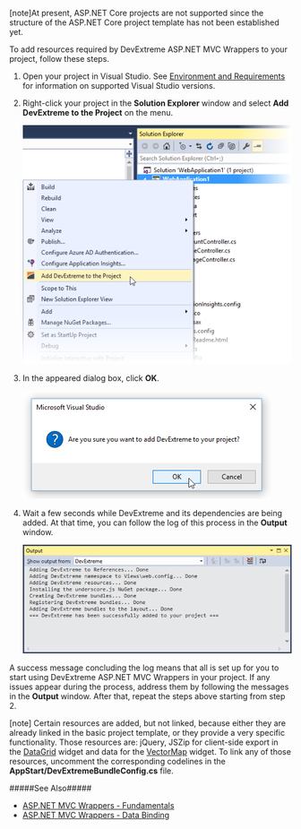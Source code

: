 [note]At present, ASP.NET Core projects are not supported since the structure of the ASP.NET Core project template has not been established yet.

To add resources required by DevExtreme ASP.NET MVC Wrappers to your project, follow these steps.

1. Open your project in Visual Studio. See [Environment and Requirements](/concepts/35%20ASP.NET%20MVC%20Wrappers/10%20Overview/05%20Environment%20and%20Requirements.md '/Documentation/Guide/ASP.NET_MVC_Wrappers/Overview/#Environment_and_Requirements') for information on supported Visual Studio versions.
2. Right-click your project in the **Solution Explorer** window and select **Add DevExtreme to the Project** on the menu.

    ![DevExtreme HTML5 ASPNET MVCWrappers](/images/Common/MvcWrappers/projConverter_contextMenu.png)

3. In the appeared dialog box, click **OK**.

    ![DevExtreme HTML5 ASPNET MVCWrappers](/images/Common/MvcWrappers/projConverter_confirmDialog.png)

4. Wait a few seconds while DevExtreme and its dependencies are being added. At that time, you can follow the log of this process in the **Output** window.

    ![DevExtreme HTML5 ASPNET MVCWrappers](/images/Common/MvcWrappers/projConverter_outputWindow.png)

A success message concluding the log means that all is set up for you to start using DevExtreme ASP.NET MVC Wrappers in your project. If any issues appear during the process, address them by following the messages in the **Output** window. After that, repeat the steps above starting from step 2.

[note] Certain resources are added, but not linked, because either they are already linked in the basic project template, or they provide a very specific functionality. Those resources are: jQuery, JSZip for client-side export in the [DataGrid](/api-reference/10%20UI%20Widgets/dxDataGrid '/Documentation/ApiReference/UI_Widgets/dxDataGrid/') widget and data for the [VectorMap](/api-reference/20%20Data%20Visualization%20Widgets/70%20dxVectorMap '/Documentation/ApiReference/Data_Visualization_Widgets/dxVectorMap/') widget. To link any of those resources, uncomment the corresponding codelines in the **AppStart/DevExtremeBundleConfig.cs** file.

#####See Also#####
- [ASP.NET MVC Wrappers - Fundamentals](/concepts/35%20ASP.NET%20MVC%20Wrappers/20%20Fundamentals '/Documentation/Guide/ASP.NET_MVC_Wrappers/Fundamentals/')
- [ASP.NET MVC Wrappers - Data Binding](/concepts/35%20ASP.NET%20MVC%20Wrappers/30%20Data%20Binding '/Documentation/Guide/ASP.NET_MVC_Wrappers/Data_Binding/')